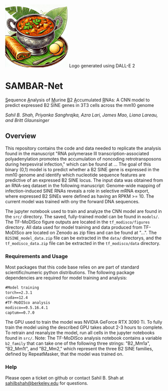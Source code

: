<img src="docs/SAMBAR_Logo.png" width="200">
Logo generated using DALL-E 2

# SAMBAR-Net
<ins>S</ins>equence <ins>A</ins>nalysis of <ins>M</ins>urine <ins>B</ins>2 <ins>A</ins>ccumulated <ins>R</ins>NAs: A CNN model to predict expressed B2 SINE genes in 3T3 cells across the mm10 genome

*Sahil B. Shah, Priyanka Sanghrajka, Azra Lari, James Mao, Liana Lareau, and Britt Glaunsinger*

## Overview
This repository contains the code and data needed to replicate the analysis found in the manuscript "RNA polymerase III transcription-associated polyadenylation promotes the accumulation of noncoding retrotransposons during herpesviral infection," which can be found at ... The goal of this binary (0,1) model is to predict whether a B2 SINE gene is expressed in the mm10 genome and identify which nucleotide sequence features are predictive of an expressed B2 SINE locus. The input data was obtained from an RNA-seq dataset in the following manuscript: Genome-wide mapping of infection-induced SINE RNAs reveals a role in selective mRNA export, where expressed B2 SINEs were defined as having an RPKM >= 10. The current model was trained with ony the forward DNA sequences.

The jupyter notebook used to train and analyze the CNN model are found in the `src/` directory. The saved, fully-trained model can be found in `models/`. The TF-MoDISco figure outputs are located in the `tf_modisco/figures` directory. All data used for model training and data produced from TF-MoDISco are located on Zenodo as zip files and can be found at "...". The `B2SINE_model_data.zip` file can be extracted in the `data/` directorys, and the `tf_modisco_data.zip` file can be extracted in the `tf_modisco/data` directory.

### Requirements and Usage
Most packages that this code base relies on are part of standard scientific/numeric python distributions. The following package dependencies are required for model training and analysis:
```
#Model training
torch==2.3.1
cuda==12.4
#TF-MoDISco analysis
modisco==0.5.16.4.1
captum==0.7.0
``` 
The GPU used to train the model was NVIDIA GeForce RTX 3090 Ti. To fully train the model using the described GPU takes about 2-3 hours to complete. To retrain and reanalyze the model, run all cells in the jupyter notebooks found in `src/`. Note: The TF-MoDISco analysis notebook contains a variable `b2_family` that can take one of the following three strings: "B2\_Mm1a", "B2\_Mm1t", and "B2\_Mm2," which represent the three B2 SINE families, defined by RepeatMasker, that the model was trained on.

### Help
Please open a ticket on github or contact Sahil B. Shah at sahilbshah@berkeley.edu for questions.
